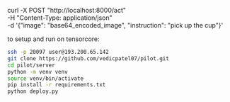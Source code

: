 curl -X POST "http://localhost:8000/act" \
  -H "Content-Type: application/json" \
  -d '{"image": "base64_encoded_image", "instruction": "pick up the cup"}'


to setup and run on tensorcore:
```bash
ssh -p 20097 user@193.200.65.142
git clone https://github.com/vedicpatel07/pilot.git
cd pilot/server
python -m venv venv
source venv/bin/activate
pip install -r requirements.txt
python deploy.py
```